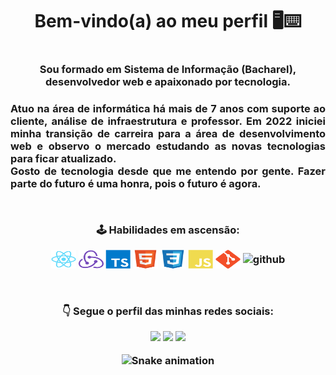  <h1 align="center">Bem-vindo(a) ao meu perfil 🖥️⌨️<h1>
 <h3 align="center">Sou formado em Sistema de Informação (Bacharel), desenvolvedor web e apaixonado por tecnologia.<h3>
 <p align="justify">Atuo na área de informática há mais de 7 anos com suporte ao cliente, análise de infraestrutura e professor. Em 2022 iniciei minha transição de carreira para a área de desenvolvimento web e observo o mercado estudando as novas tecnologias para ficar atualizado.<br>Gosto de tecnologia desde que me entendo por gente. Fazer parte do futuro é uma honra, pois o futuro é agora.</p>
  
<div align="center" valign="top"><br>
 <p>🕹️ Habilidades em ascensão:</p>

<img align="center" alt="React" height="30" width="40" src="https://raw.githubusercontent.com/devicons/devicon/master/icons/react/react-original.svg">
<img align="center" alt="Redux" height="30" width="40" src="https://raw.githubusercontent.com/devicons/devicon/master/icons/redux/redux-original.svg">
<img align="center" alt="Js" height="30" width="40" src="https://raw.githubusercontent.com/devicons/devicon/master/icons/typescript/typescript-plain.svg">
  <img align="center" alt="HTML" height="30" width="40" src="https://raw.githubusercontent.com/devicons/devicon/master/icons/html5/html5-original.svg">
  <img align="center" alt="CSS" height="30" width="40" src="https://raw.githubusercontent.com/devicons/devicon/master/icons/css3/css3-original.svg">
  <img align="center" alt="Js" height="30" width="40" src="https://raw.githubusercontent.com/devicons/devicon/master/icons/javascript/javascript-plain.svg">
 <!--   <img align="center" alt="nodejs" height="30" width="40" src="https://cdn.worldvectorlogo.com/logos/nodejs-icon.svg"> -->
<!--   <img align="center" alt="Wa-Jest" height="30" width="40" src="https://cdn.jsdelivr.net/gh/devicons/devicon/icons/jest/jest-plain.svg"> -->
  <img align="center" alt="git" height="30" width="40" src="https://raw.githubusercontent.com/devicons/devicon/master/icons/git/git-original.svg">
  <img align="center" alt="github" height="35" width="35" src="https://cdn-icons-png.flaticon.com/512/536/536452.png">
<!--   <img align="center" alt="linux" height="30" width="40" src="https://raw.githubusercontent.com/devicons/devicon/master/icons/linux/linux-original.svg"> -->
 </div><br>
 
<div align="center"><br>
   <p>👇 Segue o perfil das minhas redes sociais:</p>
   <a href="https://www.instagram.com/oseias.n.m/" target="_blank"><img src="https://img.shields.io/badge/-Instagram-%23E4405F?style=for-the-badge&logo=instagram&logoColor=white" target="_blank"></a>
   <a href="https://www.linkedin.com/in/oséias-nogueira-46a072a5/" target="_blank"><img src="https://img.shields.io/badge/-LinkedIn-%230077B5?style=for-the-badge&logo=linkedin&logoColor=white" target="_blank"></a>
   <a href="mailto:oseias.n.m@gmail.com" target="_blank"><img src="https://img.shields.io/badge/-Gmail-%23333?style=for-the-badge&logo=gmail&logoColor=white" target="_blank"></a> 
 </div>

<div align="center">

  ![Snake animation](https://github.com/oseiasWeb/oseiasWeb/blob/output/github-contribution-grid-snake.svg)
  
</div>
